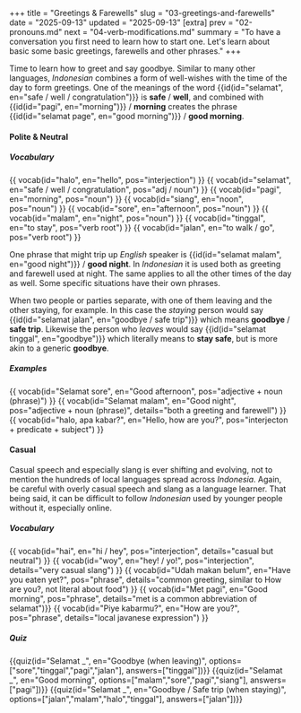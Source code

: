 +++
title = "Greetings & Farewells"
slug = "03-greetings-and-farewells"
date = "2025-09-13"
updated = "2025-09-13"
[extra]
prev = "02-pronouns.md"
next = "04-verb-modifications.md"
summary = "To have a conversation you first need to learn how to start one. Let's learn about basic some basic greetings, farewells and other phrases."
+++

Time to learn how to greet and say goodbye. Similar to many other languages, _Indonesian_ combines a form of well-wishes with the time of the day to form greetings. One of the meanings of the word {{id(id="selamat", en="safe / well / congratulation")}} is **safe** / **well**, and combined with {{id(id="pagi", en="morning")}} / **morning** creates the phrase {{id(id="selamat page", en="good morning")}} / **good morning**.

#### Polite & Neutral

##### Vocabulary
<dl class="card grid4">
{{ vocab(id="halo", en="hello", pos="interjection") }}
{{ vocab(id="selamat", en="safe / well / congratulation", pos="adj / noun") }}
{{ vocab(id="pagi", en="morning", pos="noun") }}
{{ vocab(id="siang", en="noon", pos="noun") }}
{{ vocab(id="sore", en="afternoon", pos="noun") }}
{{ vocab(id="malam", en="night", pos="noun") }}
{{ vocab(id="tinggal", en="to stay", pos="verb root") }}
{{ vocab(id="jalan", en="to walk / go", pos="verb root") }}
</dl>

One phrase that might trip up _English_ speaker is {{id(id="selamat malam", en="good night")}} / **good night**. In _Indonesian_ it is used both as greeting and farewell used at night. The same applies to all the other times of the day as well. Some specific situations have their own phrases.

When two people or parties separate, with one of them leaving and the other staying, for example. In this case the _staying_ person would say {{id(id="selamat jalan", en="goodbye / safe trip")}} which means **goodbye** / **safe trip**. Likewise the person who _leaves_ would say {{id(id="selamat tinggal", en="goodbye")}} which literally means to **stay safe**, but is more akin to a generic **goodbye**.

##### Examples
<dl class="card examples">
{{ vocab(id="Selamat sore", en="Good afternoon", pos="adjective + noun (phrase)") }}
{{ vocab(id="Selamat malam", en="Good night", pos="adjective + noun (phrase)", details="both a greeting and farewell") }}
{{ vocab(id="halo, apa kabar?", en="Hello, how are you?", pos="interjecton + predicate + subject") }}
</dl>

#### Casual

Casual speech and especially slang is ever shifting and evolving, not to mention the hundreds of local languages spread across _Indonesia_. Again, be careful with overly casual speech and slang as a language learner. That being said, it can be difficult to follow _Indonesian_ used by younger people without it, especially online.

##### Vocabulary
<dl class="card grid1">
{{ vocab(id="hai", en="hi / hey", pos="interjection", details="casual but neutral") }}
{{ vocab(id="woy", en="hey! / yo!", pos="interjection", details="very casual slang") }}
{{ vocab(id="Udah makan belum", en="Have you eaten yet?", pos="phrase", details="common greeting, similar to How are you?, not literal about food") }}
{{ vocab(id="Met pagi", en="Good morning", pos="phrase", details="met is a common abbreviation of selamat")}}
{{ vocab(id="Piye kabarmu?", en="How are you?", pos="phrase", details="local javanese expression") }}
</dl>

##### Quiz
{{quiz(id="Selamat _", en="Goodbye (when leaving)", options=["sore","tinggal","pagi","jalan"], answers=["tinggal"])}}
{{quiz(id="Selamat _", en="Good morning", options=["malam","sore","pagi","siang"], answers=["pagi"])}}
{{quiz(id="Selamat _", en="Goodbye / Safe trip (when staying)", options=["jalan","malam","halo","tinggal"], answers=["jalan"])}}
